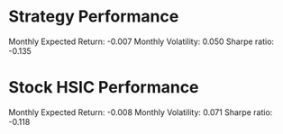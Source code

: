 # Strategy Performance
Monthly Expected Return: -0.007
Monthly Volatility: 0.050
Sharpe ratio: -0.135
# Stock HSIC Performance
Monthly Expected Return: -0.008
Monthly Volatility: 0.071
Sharpe ratio: -0.118
